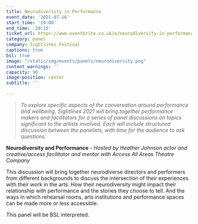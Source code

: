 ```yaml
---
title: Neurodiversity in Performance
event_date: '2021-07-16'
start_time: '19:00'
end_time: '20:15'
ticket_url: https://www.eventbrite.co.uk/e/neurodiversity-in-performance-sightlines-panel-discussions-tickets-162471938943
category: panel
company: Sightlines Festival
captions: true
bsl: true
image: "/static/img/events/panels/neurodiversity.png"
content_warnings: ''
capacity: 90
image-position: center
subtitle: ''

---
```

> _To explore specific aspects of the conversation around performance and wellbeing, Sightlines 2021 will bring together performance makers and facilitators for a series of panel discussions on topics significant to the artists involved. Each will include structured discussion between the panelists, with time for the audience to ask questions._ 

**Neurodiversity and Performance** - _Hosted by Heather Johnson actor and creative/access facilitator and mentor with Access All Areas Theatre Company_ 

This discussion will bring together neurodiverse directors and performers from different backgrounds to discuss the intersection of their experiences with their work in the arts. How their neurodiversity might impact their relationship with performance and the stories they choose to tell. And the ways in which rehearsal rooms, arts institutions and performance spaces can be made more or less accessible. 

This panel will be BSL interpreted.